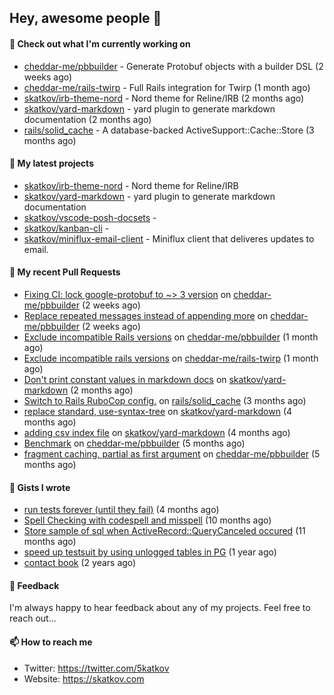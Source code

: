## Hey, awesome people 👋

#### 👷 Check out what I'm currently working on
 
- [cheddar-me/pbbuilder](https://github.com/cheddar-me/pbbuilder) - Generate Protobuf objects with a builder DSL (2 weeks ago) 
- [cheddar-me/rails-twirp](https://github.com/cheddar-me/rails-twirp) - Full Rails integration for Twirp (1 month ago) 
- [skatkov/irb-theme-nord](https://github.com/skatkov/irb-theme-nord) - Nord theme for Reline/IRB (2 months ago) 
- [skatkov/yard-markdown](https://github.com/skatkov/yard-markdown) - yard plugin to generate markdown documentation (2 months ago) 
- [rails/solid_cache](https://github.com/rails/solid_cache) - A database-backed ActiveSupport::Cache::Store (3 months ago)

#### 🌱 My latest projects
 
- [skatkov/irb-theme-nord](https://github.com/skatkov/irb-theme-nord) - Nord theme for Reline/IRB 
- [skatkov/yard-markdown](https://github.com/skatkov/yard-markdown) - yard plugin to generate markdown documentation 
- [skatkov/vscode-posh-docsets](https://github.com/skatkov/vscode-posh-docsets) -  
- [skatkov/kanban-cli](https://github.com/skatkov/kanban-cli) -  
- [skatkov/miniflux-email-client](https://github.com/skatkov/miniflux-email-client) - Miniflux client that deliveres updates to email.


#### 🔨 My recent Pull Requests
 
- [Fixing CI: lock google-protobuf to ~&gt; 3 version](https://github.com/cheddar-me/pbbuilder/pull/56) on [cheddar-me/pbbuilder](https://github.com/cheddar-me/pbbuilder) (2 weeks ago) 
- [Replace repeated messages instead of appending more](https://github.com/cheddar-me/pbbuilder/pull/55) on [cheddar-me/pbbuilder](https://github.com/cheddar-me/pbbuilder) (2 weeks ago) 
- [Exclude incompatible Rails versions](https://github.com/cheddar-me/pbbuilder/pull/54) on [cheddar-me/pbbuilder](https://github.com/cheddar-me/pbbuilder) (1 month ago) 
- [Exclude incompatible rails versions](https://github.com/cheddar-me/rails-twirp/pull/41) on [cheddar-me/rails-twirp](https://github.com/cheddar-me/rails-twirp) (1 month ago) 
- [Don&#39;t print constant values in markdown docs](https://github.com/skatkov/yard-markdown/pull/10) on [skatkov/yard-markdown](https://github.com/skatkov/yard-markdown) (2 months ago) 
- [Switch to Rails RuboCop config.](https://github.com/rails/solid_cache/pull/121) on [rails/solid_cache](https://github.com/rails/solid_cache) (3 months ago) 
- [replace standard, use-syntax-tree](https://github.com/skatkov/yard-markdown/pull/8) on [skatkov/yard-markdown](https://github.com/skatkov/yard-markdown) (4 months ago) 
- [adding csv index file](https://github.com/skatkov/yard-markdown/pull/4) on [skatkov/yard-markdown](https://github.com/skatkov/yard-markdown) (4 months ago) 
- [Benchmark](https://github.com/cheddar-me/pbbuilder/pull/53) on [cheddar-me/pbbuilder](https://github.com/cheddar-me/pbbuilder) (5 months ago) 
- [fragment caching, partial as first argument](https://github.com/cheddar-me/pbbuilder/pull/52) on [cheddar-me/pbbuilder](https://github.com/cheddar-me/pbbuilder) (5 months ago)

#### 📓 Gists I wrote
 
- [run tests forever (until they fail)](https://gist.github.com/12617ad1fe45a1fc76bcac05e922868c) (4 months ago) 
- [Spell Checking with codespell and misspell](https://gist.github.com/abf49d80e98ac42b3cac397c9efc383f) (10 months ago) 
- [Store sample of sql when ActiveRecord::QueryCanceled occured](https://gist.github.com/17d1f53d38ea90c4a4c678197e682173) (11 months ago) 
- [speed up testsuit by using unlogged tables in PG](https://gist.github.com/e482617b2a1f9635738a0b66ec0cb327) (1 year ago) 
- [contact book](https://gist.github.com/18f317a0affb0fa7ee0e74511c340422) (2 years ago)

#### 💬 Feedback
I'm always happy to hear feedback about any of my projects. Feel free to reach out...

#### 📫 How to reach me

- Twitter: https://twitter.com/5katkov 
- Website: https://skatkov.com
